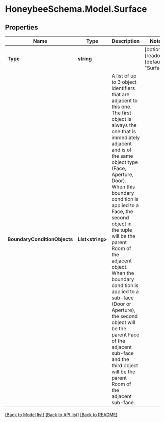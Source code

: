 
# HoneybeeSchema.Model.Surface

## Properties

Name | Type | Description | Notes
------------ | ------------- | ------------- | -------------
**Type** | **string** |  | [optional] [readonly] [default to "Surface"]
**BoundaryConditionObjects** | **List&lt;string&gt;** | A list of up to 3 object identifiers that are adjacent to this one. The first object is always the one that is immediately adjacent and is of the same object type (Face, Aperture, Door). When this boundary condition is applied to a Face, the second object in the tuple will be the parent Room of the adjacent object. When the boundary condition is applied to a sub-face (Door or Aperture), the second object will be the parent Face of the adjacent sub-face and the third object will be the parent Room of the adjacent sub-face. | 

[[Back to Model list]](../README.md#documentation-for-models)
[[Back to API list]](../README.md#documentation-for-api-endpoints)
[[Back to README]](../README.md)

